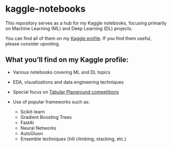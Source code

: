 # kaggle-notebooks

This repository serves as a hub for my Kaggle notebooks, focusing primarily on Machine Learning (ML) and Deep Learning (DL) projects.

You can find all of them on my [Kaggle profile](https://www.kaggle.com/giotamoraiti). 
If you find them useful, please consider upvoting.

## What you’ll find on my Kaggle profile:

- Various notebooks covering ML and DL topics 
- EDA, visualizations and data engineering techniques 
- Special focus on [Tabular Playground competitions](https://www.kaggle.com/competitions?hostSegmentIdFilter=8) 

- Use of popular frameworks such as:  

    - Scikit-learn
    - Gradient Boosting Trees 
    - FastAI
    - Neural Networks 
    - AutoGluon 
    - Ensemble techniques (hill climbing, stacking, etc.) 
